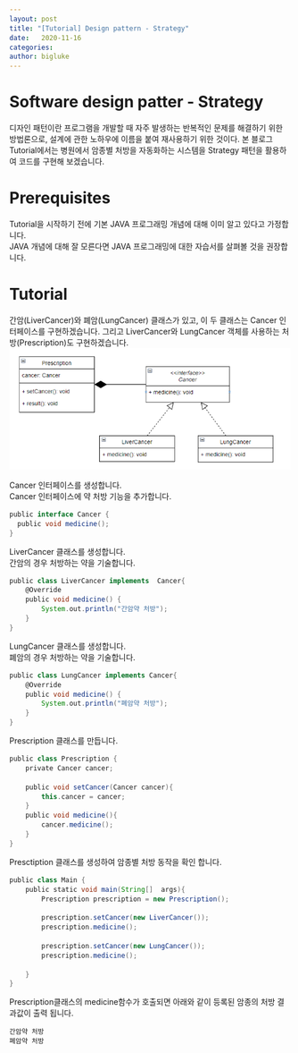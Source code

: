 ```yaml
---
layout: post
title: "[Tutorial] Design pattern - Strategy"
date:   2020-11-16
categories:
author: bigluke
---
```


# Software design patter - Strategy
디자인 패턴이란 프로그램을 개발할 때 자주 발생하는 반복적인 문제를 해결하기 위한 방법론으로, 설계에 관한 노하우에 이름을 붙여 재사용하기 위한 것이다.
본 블로그 Tutorial에서는 병원에서 암종별 처방을 자동화하는 시스템을 Strategy 패턴을 활용하여 코드를 구현해 보겠습니다.

# Prerequisites
Tutorial을 시작하기 전에 기본 JAVA 프로그래밍 개념에 대해 이미 알고 있다고 가정합니다.  
JAVA 개념에 대해 잘 모른다면 JAVA 프로그래밍에 대한 자습서를 살펴볼 것을 권장합니다.


# Tutorial
간암(LiverCancer)와 폐암(LungCancer) 클래스가 있고, 이 두 클래스는 Cancer 인터페이스를 구현하겠습니다.
그리고 LiverCancer와 LungCancer 객체를 사용하는 처방(Prescription)도 구현하겠습니다.
![img1](/assets/img/2020-11-16-strategy-tutorial-img1.png)


Cancer 인터페이스를 생성합니다.    
Cancer 인터페이스에 약 처방 기능을 추가합니다.
```groovy
public interface Cancer {
  public void medicine();
}
```

LiverCancer 클래스를 생성합니다.  
간암의 경우 처방하는 약을 기술합니다.
```groovy
public class LiverCancer implements  Cancer{
	@Override
	public void medicine() {
		System.out.println("간암약 처방");
	}
}
```
LungCancer 클래스를 생성합니다.  
폐암의 경우 처방하는 약을 기술합니다.
```groovy
public class LungCancer implements Cancer{
	@Override
	public void medicine() {
		System.out.println("폐암약 처방");
	}
}
```

Prescription 클래스를 만듭니다.
```groovy
public class Prescription {
	private Cancer cancer;

	public void setCancer(Cancer cancer){
		this.cancer = cancer;
	}
	public void medicine(){
		cancer.medicine();
	}
}
```

Presctiption 클래스를 생성하여 암종별 처방 동작을 확인 합니다.
```groovy
public class Main {
	public static void main(String[]  args){
		Prescription prescription = new Prescription();

		prescription.setCancer(new LiverCancer());
		prescription.medicine();

		prescription.setCancer(new LungCancer());
		prescription.medicine();

	}
}
```

Prescription클래스의 medicine함수가 호출되면 아래와 같이 등록된 암종의 처방 결과값이 출력 됩니다.
```
간암약 처방  
폐암약 처방
```





